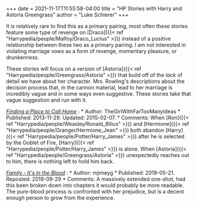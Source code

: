 +++
date = 2021-11-17T11:55:58-04:00
title = "HP Stories with Harry and Astoria Greengrass"
author = "Luke Schierer"
+++

It is relatively rare to find this as a primary pairing, most often these
stories feature some type of revenge on [Draco]({{< ref "Harrypedia/people/Malfoy/Draco_Lucius" >}})
instead of a positive relationship between these two as a primary pairing.  I
am not interested in violating marriage vows as a form of revenge, momentary
pleasure, or drunkenness.  

These stories will focus on a version of [Astoria]({{< ref "Harrypedia/people/Greengrass/Astoria" >}}) 
that build off of the *lack* of detail we have about her character.  Mrs.
Rowling's descriptions about the decision process that, in the cannon material,
lead to her marriage is incredibly vague and in some ways even suggestive.
These stories take that vague suggestion and run with it. 

_[Finding a Place to Call Home](https://www.fanfiction.net/s/9885609)_
:   * Author: TheGirlWithFarTooManyIdeas
    * Published: 2013-11-29. Updated: 2015-02-07. 
    * Comments: When [Ron]({{< ref "Harrypedia/people/Weasley/Ronald_Bilius" >}}) 
      and [Hermione]({{< ref "Harrypedia/people/Granger/Hermione_Jean" >}}) both
      abandon [Harry]({{< ref "Harrypedia/people/Potter/Harry_James" >}}) after 
      he is selected by the Goblet of Fire, [Harry]({{< ref "Harrypedia/people/Potter/Harry_James" >}}) 
      is alone.  When [Astoria]({{< ref "Harrypedia/people/Greengrass/Astoria" >}})
      unexpectedly reaches out to him, there is nothing left to hold him back. 

_[Family - It's in the Blood](https://archiveofourown.org/works/20812145)_
:   * Author: mjimeyg
    * Published: 2019-05-21. Reposted: 2019-09-29
    * Comments: A massively extended one-shot, had this been broken down into
      chapters it would probably be more readable.  The pure-blood princess is
      confronted with her prejudice, but is a decent enough person to grow from
      the experience. 


